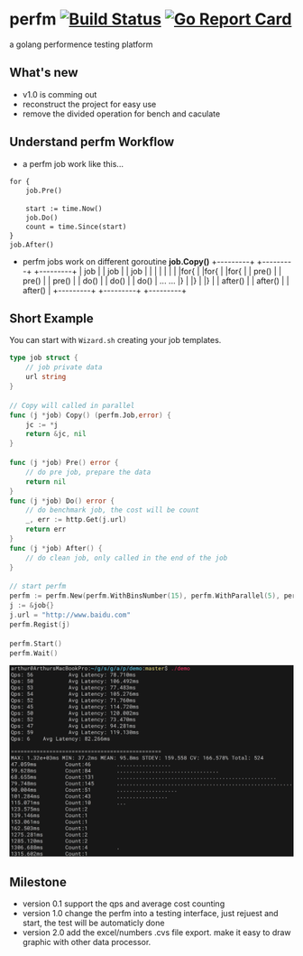 # perfm [![Build Status](https://travis-ci.org/arthurkiller/perfm.svg?branch=master)](https://travis-ci.org/arthurkiller/perfm) [![Go Report Card](https://goreportcard.com/badge/github.com/arthurkiller/perfm)](https://goreportcard.com/report/github.com/arthurkiller/perfm)
a golang performence testing platform

## What's new
* v1.0 is comming out
* reconstruct the project for easy use
* remove the divided operation for bench and caculate

## Understand perfm Workflow

* a perfm job work like this...
```golang
for {
    job.Pre()

    start := time.Now()
    job.Do()
    count = time.Since(start)
}
job.After()
```


* perfm jobs work on different goroutine
        __job.Copy()__
+---------+ +---------+ +---------+
|   job   | |   job   | |   job   |
|         | |         | |         |
|for{     | |for{     | |for{     |
| pre()   | | pre()   | | pre()   |
| do()    | | do()    | | do()    | ... ...
|}        | |}        | |}        |
| after() | | after() | | after() |
+---------+ +---------+ +---------+

## Short Example
You can start with `Wizard.sh` creating your job templates.

```go
type job struct {
	// job private data
	url string
}

// Copy will called in parallel
func (j *job) Copy() (perfm.Job,error) {
	jc := *j
	return &jc, nil
}

func (j *job) Pre() error {
	// do pre job, prepare the data
    return nil
}
func (j *job) Do() error {
	// do benchmark job, the cost will be count
	_, err := http.Get(j.url)
	return err
}
func (j *job) After() {
	// do clean job, only called in the end of the job
}

// start perfm
perfm := perfm.New(perfm.WithBinsNumber(15), perfm.WithParallel(5), perfm.WithDuration(10))
j := &job{}
j.url = "http://www.baidu.com"
perfm.Regist(j)

perfm.Start()
perfm.Wait()
```

![test demo](./demo/screen.png)

## Milestone
* version 0.1 
    support the qps and average cost counting
* version 1.0
    change the perfm into a testing interface, just rejuest and start, the test will be automaticly done
* version 2.0
    add the excel/numbers .cvs file export. make it easy to draw graphic with other data processor.
